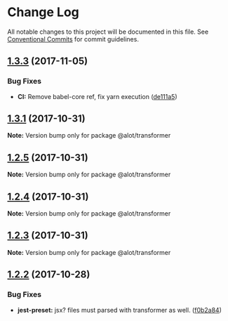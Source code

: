 # Change Log

All notable changes to this project will be documented in this file.
See [Conventional Commits](https://conventionalcommits.org) for commit guidelines.

<a name="1.3.3"></a>
## [1.3.3](https://github.com/alot-of-react-native/lib/compare/v1.3.2...v1.3.3) (2017-11-05)


### Bug Fixes

* **CI:** Remove babel-core ref, fix yarn execution ([de111a5](https://github.com/alot-of-react-native/lib/commit/de111a5))




<a name="1.3.1"></a>
## [1.3.1](https://github.com/alot-of-react-native/lib/compare/v1.3.0...v1.3.1) (2017-10-31)




**Note:** Version bump only for package @alot/transformer

<a name="1.2.5"></a>
## [1.2.5](http://github.com/alot/of-react-native/lib/compare/v1.2.4...v1.2.5) (2017-10-31)




**Note:** Version bump only for package @alot/transformer

<a name="1.2.4"></a>
## [1.2.4](https://github.com/alot-of-react-native/lib/compare/v1.2.3...v1.2.4) (2017-10-31)




**Note:** Version bump only for package @alot/transformer

<a name="1.2.3"></a>
## [1.2.3](https://github.com/alot-of-react-native/lib/compare/v1.2.2...v1.2.3) (2017-10-31)




**Note:** Version bump only for package @alot/transformer

<a name="1.2.2"></a>
## [1.2.2](https://github.com/alot-of-react-native/lib/compare/v1.2.1...v1.2.2) (2017-10-28)


### Bug Fixes

* **jest-preset:** jsx? files must parsed with transformer as well. ([f0b2a84](https://github.com/alot-of-react-native/lib/commit/f0b2a84))
